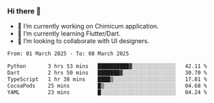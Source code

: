 ### Hi there 👋

<!--
**devcat37/devcat37** is a ✨ _special_ ✨ repository because its `README.md` (this file) appears on your GitHub profile.-->


- 🔭 I’m currently working on Chimicum application.
- 🌱 I’m currently learning Flutter/Dart.
- 👯 I’m looking to collaborate with UI designers.
<!-- - 🤔 I’m looking for help with ... -->

<!--START_SECTION:waka-->

```txt
From: 01 March 2025 - To: 08 March 2025

Python       3 hrs 53 mins   ██████████▓░░░░░░░░░░░░░░   42.11 %
Dart         2 hrs 50 mins   ███████▓░░░░░░░░░░░░░░░░░   30.70 %
TypeScript   1 hr 38 mins    ████▒░░░░░░░░░░░░░░░░░░░░   17.81 %
CocoaPods    25 mins         █▒░░░░░░░░░░░░░░░░░░░░░░░   04.68 %
YAML         23 mins         █░░░░░░░░░░░░░░░░░░░░░░░░   04.24 %
```

<!--END_SECTION:waka-->
